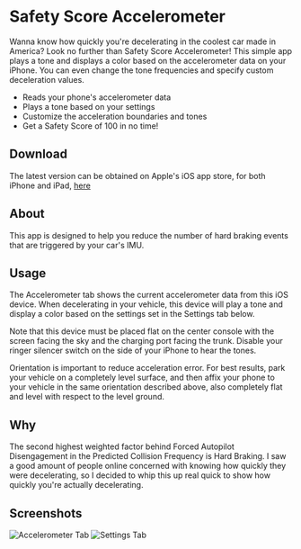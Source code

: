 # Safety Score Accelerometer

Wanna know how quickly you're decelerating in the coolest car made in America? Look no further than Safety Score Accelerometer! This simple app plays a tone and displays a color based on the accelerometer data on your iPhone. You can even change the tone frequencies and specify custom deceleration values.

 - Reads your phone's accelerometer data 
 - Plays a tone based on your settings
 - Customize the acceleration boundaries and tones
 - Get a Safety Score of 100 in no time!

## Download
The latest version can be obtained on Apple's iOS app store, for both iPhone and iPad, [here](https://apps.apple.com/us/app/safety-score-accelerometer/id1589130959)

## About
This app is designed to help you reduce the number of hard braking events that are triggered by your car's IMU.
## Usage
The Accelerometer tab shows the current accelerometer data from this iOS device. When decelerating in your vehicle, this device will play a tone and display a color based on the settings set in the Settings tab below.

Note that this device must be placed flat on the center console with the screen facing the sky and the charging port facing the trunk. Disable your ringer silencer switch on the side of your iPhone to hear the tones.

Orientation is important to reduce acceleration error. For best results, park your vehicle on a completely level surface, and then affix your phone to your vehicle in the same orientation described above, also completely flat and level with respect to the level ground.
## Why
The second highest weighted factor behind Forced Autopilot Disengagement in the Predicted Collision Frequency is Hard Braking. I saw a good amount of people online concerned with knowing how quickly they were decelerating, so I decided to whip this up real quick to show how quickly you're actually decelerating.
## Screenshots
![Accelerometer Tab](https://lh3.googleusercontent.com/JtHQQ_fJWor4wN13oz8xmhhCpUdHPYM15v2n5T_zDToosxQjd42t4RMHPOzZq40gbsPZLTkSuhJjeGzRuDKFgrFdHY5UAWPmTMNYDp_kz6csHaSO3bG-pbj88Jt2Hp1SMrX-C4X8bIKGncMAutX1SqaAbNtHeslbxJB62RwVJvn6XxYhWlc6byPzerGmXvLyYWI_hNKz6G3fyhmziCgNeQfmARJTJTzNK_SFJR7Ec3hiD5belSEy_EQPVWniM4K8Db8P_Piw_HyrSY5WR2owyDjrnQ3qVd43Ox9RhMp0JcSimF--c1O1pt3EYdQRe5HESc2wqlso84ob34nPmb3RQyXQO06e3EkTZzDdGyP5ykDHA6pqMr20wPhMZxs5n0mqLkJgl7gX_wdMT4WqcZ6sLZbZ5cz-Emw6EE2pJnnJ8Zh55BMbRUeYn0pYjHwFxTzslE2jVXfX5R8vVFWZKZOHo5yPPSZP0NQNMze2ulVnGZLpXnFVgj9CphyBAKrtnSq7S8tEDxSJsterFc8qnit2RDNPNJFFBrOGe_PsV62P-s9juKV8hG2tEHFEb4cdV-eTKYdAG3GJq0GJZwNgS4yZRCvn0XHvFOVszm0zIk2Luur0rnbYT8s5dRhCh28dQmuZEOdrrQwKsIKPfGSci51UfwzntDzcs7tldqOJ2EEtjG-cWAP7qlMSOjs17wNb6MaznoDlVw_FuLPpi15pleqFcfZO=w618-h1335-no?authuser=0)
![Settings Tab](https://lh3.googleusercontent.com/Bh1Vru5wcOk7Z4FyW2wWNOxZbEf_8j-5ar9-iz0SbfQV_kR4cJk35Z-1qji_67WWwE7nrCmazI0FAMlJAIXKwfUJBadJ-1Zf5qLjEFdN3yPOKEG_UwaybiE5pMRCpaPZ1ZRd3NfB3ogIaICeF5o4RopWbd-UtWBjVALm2CrmicqEhVnr8lMoLhOotnAcSDSJE9mNWzc5I3n76xdC7ZTouVFFAi9C0iKJKkrxH0nRJoZVbJuQ9D9TX9oO2XyQh97uel0P848xiYtJY_tkybN86a-vQAYjYPJPG5W8YqnRoEAm8mKeisNmUn6w4mIL3PrmG5QiaRYivVuPDrGWvujEJEIsgpPo9zq1opA0mRINW0rvnGS8OVv38J9NIrTlGEsaH8syvYzNG5YWPulgmsFFSVExjiuKYmAHeTWflIAo21KR09uHICsz-EIKwcrKPSwdruX1ZYqhYxCcwjD_SIJtEMufX_hbagur4McQYznG7zjUmrdAbvF3RO3Dwi_Fxj-40Q4a78HpY4Ralg-wcdQ25nopj-yW51Xz9ij2gjhYmQTeCzrZeiVJyEE6Ju-SnpGhcIrmAa9SkX_JtoRcgdnaFKeEIocZwljG3GfTBbLslo3ETz5_7SHY9E7mw6tdY99LRPoKJqaFEOauQq-Gx9JiOLQDuCekxooXLggxXgL_R9Aa_bpZTg_HgkSSJouWMgUNPGeF7SuZ_YBNKG8y9hIWAnNf=w618-h1335-no?authuser=0)
